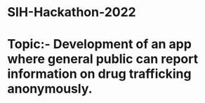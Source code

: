 # SIH-Hackathon-2022

<h1>Topic:- Development of an app where general public can report information on drug trafficking anonymously.</h1>
